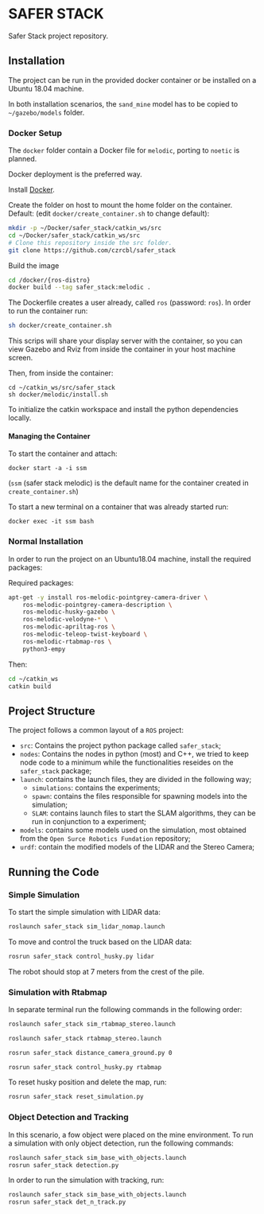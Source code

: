 # SAFER STACK

Safer Stack project repository.

## Installation

The project can be run in the provided docker container or be installed on a Ubuntu 18.04 machine.

In both installation scenarios, the `sand_mine` model has to be copied to `~/gazebo/models` folder.

### Docker Setup
The `docker` folder contain a Docker file for `melodic`, porting to `noetic` is planned.

Docker deployment is the preferred way.

Install [Docker](https://docs.docker.com/engine/install/).

Create the folder on host to mount the home folder on the container.  
Default: (edit `docker/create_container.sh` to change default):
```bash
mkdir -p ~/Docker/safer_stack/catkin_ws/src
cd ~/Docker/safer_stack/catkin_ws/src
# Clone this repository inside the src folder.
git clone https://github.com/czrcbl/safer_stack
```

Build the image
``` bash
cd /docker/{ros-distro}
docker build --tag safer_stack:melodic .
```

The Dockerfile creates a user already, called `ros` (password: `ros`).
In order to run the container run:
```bash
sh docker/create_container.sh
```

This scrips will share your display server with the container, so you can view Gazebo and Rviz from inside the container in your host machine screen.

Then, from inside the container:
```
cd ~/catkin_ws/src/safer_stack
sh docker/melodic/install.sh
```

To initialize the catkin workspace and install the python dependencies locally.

#### Managing the Container

To start the container and attach:
```
docker start -a -i ssm 
```

(`ssm` (safer stack melodic) is the default name for the container created in `create_container.sh`)

To start a new terminal on a container that was already started run:
```
docker exec -it ssm bash
```

### Normal Installation

In order to run the project on an Ubuntu18.04 machine, install the required packages: 

Required packages: 
```bash
apt-get -y install ros-melodic-pointgrey-camera-driver \
    ros-melodic-pointgrey-camera-description \
    ros-melodic-husky-gazebo \
    ros-melodic-velodyne-* \
    ros-melodic-apriltag-ros \
    ros-melodic-teleop-twist-keyboard \
    ros-melodic-rtabmap-ros \
    python3-empy
```

Then:
```bash
cd ~/catkin_ws
catkin build
```

## Project Structure

The project follows a common layout of a `ROS` project:

* `src`: Contains the project python package called `safer_stack`;
* `nodes`: Contains the nodes in python (most) and C++, we tried to keep node code to a minimum while the functionalities reseides on the `safer_stack` package;
* `launch`: contains the launch files, they are divided in the following way;
	* `simulations`: contains the experiments;
	* `spawn`: contains the files responsible for spawning models into the simulation;
	* `SLAM`: contains launch files to start the SLAM algorithms, they can be run in conjunction to a experiment;
* `models`: contains some models used on the simulation, most obtained from the `Open Surce Robotics Fundation` repository;
* `urdf`: contain the modified models of the LIDAR and the Stereo Camera;

## Running the Code

### Simple Simulation

To start the simple simulation with LIDAR data:
``` bash
roslaunch safer_stack sim_lidar_nomap.launch
```

To move and control the truck based on the LIDAR data:
``` bash
rosrun safer_stack control_husky.py lidar
```

The robot should stop at 7 meters from the crest of the pile.

### Simulation with Rtabmap

In separate terminal run the following commands in the following order:
``` bash
roslaunch safer_stack sim_rtabmap_stereo.launch

roslaunch safer_stack rtabmap_stereo.launch

rosrun safer_stack distance_camera_ground.py 0

rosrun safer_stack control_husky.py rtabmap
```

To reset husky position and delete the map, run:
```bash
rosrun safer_stack reset_simulation.py
```


### Object Detection and Tracking
 
In this scenario, a fow object were placed on the mine environment.
To run a simulation with only object detection, run the following commands:
``` bash
roslaunch safer_stack sim_base_with_objects.launch
rosrun safer_stack detection.py
```

In order to run the simulation with tracking, run:

``` bash
roslaunch safer_stack sim_base_with_objects.launch
rosrun safer_stack det_n_track.py
```



  